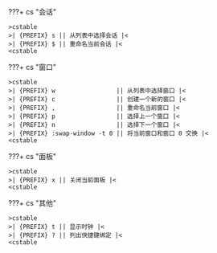???+ cs "会话"

    >cstable
    >| {PREFIX} s || 从列表中选择会话 |<
    >| {PREFIX} $ || 重命名当前会话 |<
    <cstable

???+ cs "窗口"

    >cstable
    >| {PREFIX} w                 || 从列表中选择窗口 |<
    >| {PREFIX} c                 || 创建一个新的窗口 |<
    >| {PREFIX} ,                 || 重命名当前窗口 |<
    >| {PREFIX} p                 || 选择上一个窗口 |<
    >| {PREFIX} n                 || 选择下一个窗口 |<
    >| {PREFIX} :swap-window -t 0 || 将当前窗口和窗口 0 交换 |<
    <cstable

???+ cs "面板"

    >cstable
    >| {PREFIX} x || 关闭当前面板 |<
    <cstable

???+ cs "其他"

    >cstable
    >| {PREFIX} t || 显示时钟 |<
    >| {PREFIX} ? || 列出快捷键绑定 |<
    <cstable
